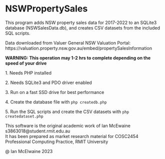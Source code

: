 # NSWPropertySales
<p>This program adds NSW property sales data for 2017-2022 to an SQLite3 database (NSWSalesData.db), and creates CSV datasets from the included SQL scripts.</p>
<p>Data downloaded from Valuer General NSW Valuation Portal: https://valuation.property.nsw.gov.au/embed/propertySalesInformation</p>

<p><b>WARNING: This operation may 1-2 hrs to complete depending on the speed of your drive</b></p>
<p>1. Needs PHP installed</p>
<p>2. Needs SQLite3 and PDO driver enabled
<p>3. Run on a fast SSD drive for best performance</p>
<p>4. Create the database file with <code>php createdb.php</code></p>
<p>5. Run the SQL scripts and create the CSV datasets with <code>php createdataset.php</code></p>

<p>This software is the original academic work of Ian McEwaine s3863018@student.rmit.edu.au<br>
It has been prepared as market research material for COSC2454 Professional Computing Practice, RMIT University</p>
<p>@ Ian McElwaine 2023</p>

